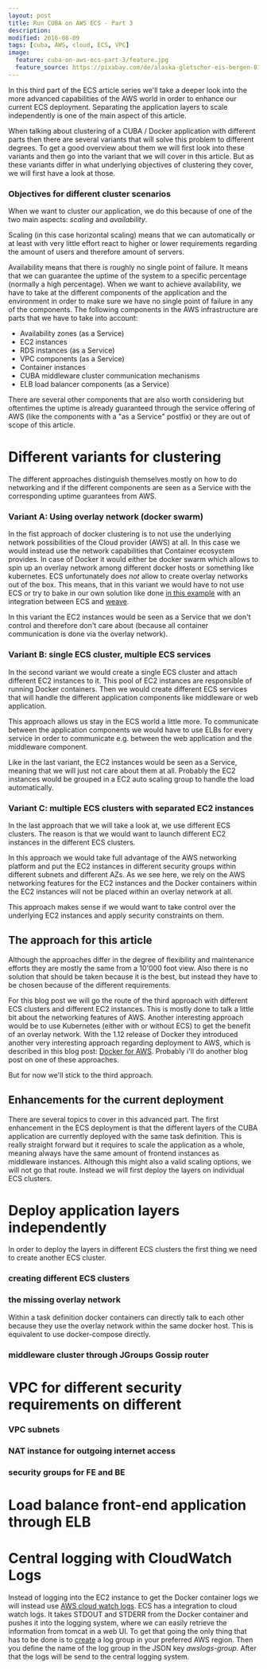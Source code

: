 ```yaml
---
layout: post
title: Run CUBA on AWS ECS - Part 3
description:
modified: 2016-08-09
tags: [cuba, AWS, cloud, ECS, VPC]
image:
  feature: cuba-on-aws-ecs-part-3/feature.jpg
  feature_source: https://pixabay.com/de/alaska-gletscher-eis-bergen-810433/
---
```


In this third part of the ECS article series we'll take a deeper look into the more advanced capabilities of the AWS world in order to enhance our current ECS deployment. Separating the application layers to scale independently is one of the main aspect of this article.

<!-- more -->

When talking about clustering of a CUBA / Docker application with different parts then there are several variants that will solve this problem to different degrees. To get a good overview about them we will first look into these variants and then go into the variant that we will cover in this article. But as these variants differ in what underlying objectives of clustering they cover, we will first have a look at those.

### Objectives for different cluster scenarios

When we want to cluster our application, we do this because of one of the two main aspects:
*scaling* and *availability*.

Scaling (in this case horizontal scaling) means that we can automatically or at least with very little effort react to higher or lower requirements regarding the amount of users and therefore amount of servers.

Availability means that there is roughly no single point of failure. It means that we can guarantee the uptime of the system to a specific percentage (normally a high percentage).
When we want to achieve availability, we have to take at the different components of the application and the environment in order to make sure we have no single point of failure in any of the components. The following components in the AWS infrastructure are parts that we have to take into account:

* Availability zones (as a Service)
* EC2 instances
* RDS instances  (as a Service)
* VPC components (as a Service)
* Container instances
* CUBA middleware cluster communication mechanisms
* ELB load balancer components (as a Service)

There are several other components that are also worth considering but oftentimes the uptime is already guaranteed through the service offering of AWS (like the components with a "as a Service" postfix) or they are out of scope of this article.


# Different variants for clustering

The different approaches distinguish themselves mostly on how to do networking and if the different components are seen as a Service with the corresponding uptime guarantees from AWS.

### Variant A: Using overlay network (docker swarm)
In the fist approach of docker clustering is to not use the underlying network possibilities of the Cloud provider (AWS) at all. In this case we would instead use the network capabilities that Container ecosystem provides. In case of Docker it would either be docker swarm which allows to spin up an overlay network among different docker hosts or something like kubernetes. ECS unfortunately does *not* allow to create overlay networks out of the box. This means, that in this variant we would have to not use ECS or try to bake in our own solution like done [in this example](https://github.com/justinwatkinson/ecs-weave-demo) with an integration between ECS and [weave](https://www.weave.works/).

In this variant the EC2 instances would be seen as a Service that we don't control and therefore don't care about (because all container communication is done via the overlay network).

### Variant B: single ECS cluster, multiple ECS services
In the second variant we would create a single ECS cluster and attach different EC2 instances to it. This pool of EC2 instances are responsible of running Docker containers. Then we would create different ECS services that will handle the different application components like middleware or web application.

This approach allows us stay in the ECS world a little more. To communicate between the application components we would have to use ELBs for every service in order to communicate e.g. between the web application and the middleware component.

Like in the last variant, the EC2 instances would be seen as a Service, meaning that we will just not care about them at all. Probably the EC2 instances would be grouped in a EC2 auto scaling group to handle the load automatically.

### Variant C: multiple ECS clusters with separated EC2 instances

In the last approach that we will take a look at, we use different ECS clusters. The reason is that we would want to launch different EC2 instances in the different ECS clusters.

In this approach we would take full advantage of the AWS networking platform and put the EC2 instances in different security groups within different subnets and different AZs. As we see here, we rely on the AWS networking features for the EC2 instances and the Docker containers within the EC2 instances will not be placed within an overlay network at all.

This approach makes sense if we would want to take control over the underlying EC2 instances and apply security constraints on them.

## The approach for this article
Although the approaches differ in the degree of flexibility and maintenance efforts they are mostly the same from a 10'000 foot view. Also there is no solution that should be taken because it is the best, but instead they have to be chosen because of the different requirements.

For this blog post we will go the route of the third approach with different ECS clusters and different EC2 instances. This is mostly done to talk a little bit about the networking features of AWS. Another interesting approach would be to use Kubernetes (either with or without ECS) to get the benefit of an overlay network. With the 1.12 release of Docker they introduced another very interesting approach regarding deployment to AWS, which is described in this blog post: [Docker for AWS](https://blog.docker.com/2016/06/azure-aws-beta/). Probably i'll do another blog post on one of these approaches.

But for now we'll stick to the third approach.


## Enhancements for the current deployment

There are several topics to cover in this advanced part. The first enhancement in the ECS deployment is that the different layers of the CUBA application are currently deployed with the same task definition. This is really straight forward but it requires to scale the application as a whole, meaning always have the same amount of frontend instances as middleware instances. Although this might also a valid scaling options, we will not go that route. Instead we will first deploy the layers on individual ECS clusters.

# Deploy application layers independently

In order to deploy the layers in different ECS clusters the first thing we need to create another ECS cluster.


### creating different ECS clusters

### the missing overlay network
Within a task definition docker containers can directly talk to each other because they use the overlay network within the same docker host. This is equivalent to use docker-compose directly.


### middleware cluster through JGroups Gossip router


# VPC for different security requirements on different

### VPC subnets

### NAT instance for outgoing internet access

### security groups for FE and BE


# Load balance front-end application through ELB


# Central logging with CloudWatch Logs

Instead of logging into the EC2 instance to get the Docker container logs we will instead use [AWS cloud watch logs](http://docs.aws.amazon.com/AmazonCloudWatch/latest/DeveloperGuide/CWL_GettingStarted.html). ECS has a integration to cloud watch logs. It takes STDOUT and STDERR from the Docker container and pushes it into the logging system, where we can easily retrieve the information from tomcat in a web UI. To get that going the only thing that has to be done is to [create](https://console.aws.amazon.com/cloudwatch/home?region=us-east-1#logs:) a log group in your preferred AWS region. Then you define the name of the log group in the JSON key *awslogs-group*. After that the logs will be send to the central logging system.
